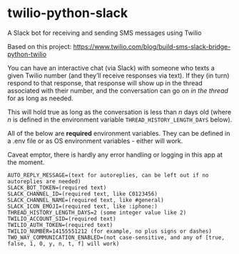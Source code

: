 # twilio-python-slack
A Slack bot for receiving and sending SMS messages using Twilio

Based on this project: https://www.twilio.com/blog/build-sms-slack-bridge-python-twilio

You can have an interactive chat (via Slack) with someone who texts a given Twilio number (and they’ll receive responses via text).
If they (in turn) respond to that response, that response will show up in the thread associated with their number, and the conversation can go on *in the thread* for as long as needed.

This will hold true as long as the conversation is less than *n* days old (where *n* is defined in the environment variable `THREAD_HISTORY_LENGTH_DAYS` below).

All of the below are **required** environment variables. They can be defined in a .env file or as OS environment variables - either will work.

Caveat emptor, there is hardly any error handling or logging in this app at the moment.

```
AUTO_REPLY_MESSAGE=(text for autoreplies, can be left out if no autoreplies are needed)
SLACK_BOT_TOKEN=(required text)
SLACK_CHANNEL_ID=(required text, like C0123456)
SLACK_CHANNEL_NAME=(required text, like #general)
SLACK_ICON_EMOJI=(required text, like :iphone:)
THREAD_HISTORY_LENGTH_DAYS=2 (some integer value like 2)
TWILIO_ACCOUNT_SID=(required text)
TWILIO_AUTH_TOKEN=(required text)
TWILIO_NUMBER=14155551212 (for example, no plus signs or dashes)
TWO_WAY_COMMUNICATION_ENABLED=(not case-sensitive, and any of [true, false, 1, 0, y, n, t, f] will work)
```
